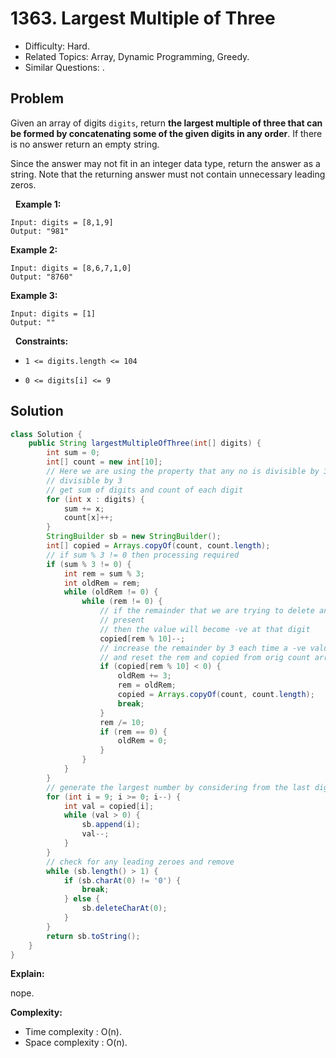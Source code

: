 # 1363. Largest Multiple of Three

- Difficulty: Hard.
- Related Topics: Array, Dynamic Programming, Greedy.
- Similar Questions: .

## Problem

Given an array of digits ```digits```, return **the largest multiple of **three** that can be formed by concatenating some of the given digits in **any order****. If there is no answer return an empty string.

Since the answer may not fit in an integer data type, return the answer as a string. Note that the returning answer must not contain unnecessary leading zeros.

 
**Example 1:**

```
Input: digits = [8,1,9]
Output: "981"
```

**Example 2:**

```
Input: digits = [8,6,7,1,0]
Output: "8760"
```

**Example 3:**

```
Input: digits = [1]
Output: ""
```

 
**Constraints:**


	
- ```1 <= digits.length <= 104```
	
- ```0 <= digits[i] <= 9```



## Solution

```java
class Solution {
    public String largestMultipleOfThree(int[] digits) {
        int sum = 0;
        int[] count = new int[10];
        // Here we are using the property that any no is divisible by 3 when its sum of digits is
        // divisible by 3
        // get sum of digits and count of each digit
        for (int x : digits) {
            sum += x;
            count[x]++;
        }
        StringBuilder sb = new StringBuilder();
        int[] copied = Arrays.copyOf(count, count.length);
        // if sum % 3 != 0 then processing required
        if (sum % 3 != 0) {
            int rem = sum % 3;
            int oldRem = rem;
            while (oldRem != 0) {
                while (rem != 0) {
                    // if the remainder that we are trying to delete and its required digits is not
                    // present
                    // then the value will become -ve at that digit
                    copied[rem % 10]--;
                    // increase the remainder by 3 each time a -ve value is found
                    // and reset the rem and copied from orig count array and break
                    if (copied[rem % 10] < 0) {
                        oldRem += 3;
                        rem = oldRem;
                        copied = Arrays.copyOf(count, count.length);
                        break;
                    }
                    rem /= 10;
                    if (rem == 0) {
                        oldRem = 0;
                    }
                }
            }
        }
        // generate the largest number by considering from the last digit ie 9,8,7,6...
        for (int i = 9; i >= 0; i--) {
            int val = copied[i];
            while (val > 0) {
                sb.append(i);
                val--;
            }
        }
        // check for any leading zeroes and remove
        while (sb.length() > 1) {
            if (sb.charAt(0) != '0') {
                break;
            } else {
                sb.deleteCharAt(0);
            }
        }
        return sb.toString();
    }
}
```

**Explain:**

nope.

**Complexity:**

* Time complexity : O(n).
* Space complexity : O(n).
